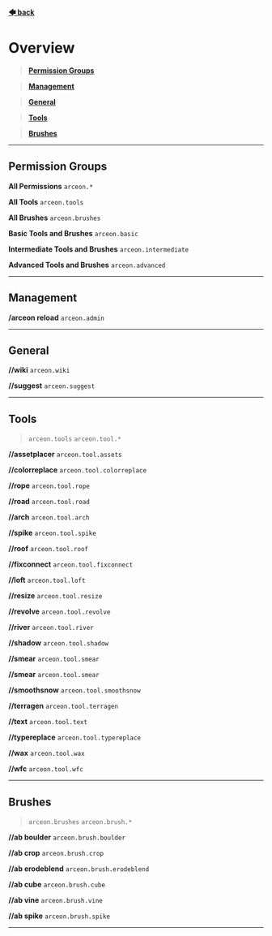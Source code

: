 **[🡄 back](https://github.com/Brennian/Arceon-1.14/wiki)**

# **Overview**

> **[Permission Groups](https://github.com/Brennian/Arceon-1.14/wiki/Perms#permission-groups)**

> **[Management](https://github.com/Brennian/Arceon-1.14/wiki/Perms#management)**

> **[General](https://github.com/Brennian/Arceon-1.14/wiki/Perms#general)**

> **[Tools](https://github.com/Brennian/Arceon-1.14/wiki/Perms#tools)**

> **[Brushes](https://github.com/Brennian/Arceon-1.14/wiki/Perms#brushes)**

***

## **Permission Groups**

**All Permissions** `arceon.*`

**All Tools** `arceon.tools`

**All Brushes** `arceon.brushes`

**Basic Tools and Brushes** `arceon.basic`

**Intermediate Tools and Brushes** `arceon.intermediate`

**Advanced Tools and Brushes** `arceon.advanced`

***

## **Management**

**/arceon reload** `arceon.admin`

***

## **General**

**//wiki** `arceon.wiki`

**//suggest** `arceon.suggest`

***

## **Tools** 

> `arceon.tools` `arceon.tool.*`

**//assetplacer** `arceon.tool.assets`

**//colorreplace** `arceon.tool.colorreplace`

**//rope** `arceon.tool.rope`

**//road** `arceon.tool.road`

**//arch** `arceon.tool.arch`

**//spike** `arceon.tool.spike`

**//roof** `arceon.tool.roof`

**//fixconnect** `arceon.tool.fixconnect`

**//loft** `arceon.tool.loft`

**//resize** `arceon.tool.resize`

**//revolve** `arceon.tool.revolve`

**//river** `arceon.tool.river`

**//shadow** `arceon.tool.shadow`

**//smear** `arceon.tool.smear`

**//smear** `arceon.tool.smear`

**//smoothsnow** `arceon.tool.smoothsnow`

**//terragen** `arceon.tool.terragen`

**//text** `arceon.tool.text`

**//typereplace** `arceon.tool.typereplace`

**//wax** `arceon.tool.wax`

**//wfc** `arceon.tool.wfc`

***

## **Brushes** 

> `arceon.brushes` `arceon.brush.*`

**//ab boulder** `arceon.brush.boulder`

**//ab crop** `arceon.brush.crop`

**//ab erodeblend** `arceon.brush.erodeblend`

**//ab cube** `arceon.brush.cube`

**//ab vine** `arceon.brush.vine`

**//ab spike** `arceon.brush.spike`

***
